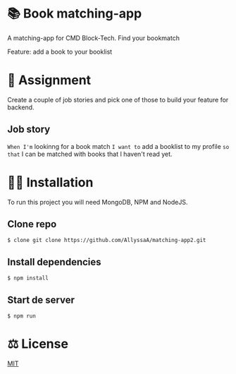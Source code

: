 # 📚 Book matching-app 

A matching-app for CMD Block-Tech. Find your bookmatch

Feature: add a book to your booklist

# 📝 Assignment

Create a couple of job stories and pick one of those to build your feature for backend. 


## Job story
`When I'm` lookinng for a book match `I want to` add a booklist to my profile `so that` I can be matched with books that I haven't read yet.


# 👩‍🏫 Installation
To run this project you will need MongoDB, NPM and NodeJS.

## Clone repo

```
$ clone git clone https://github.com/AllyssaA/matching-app2.git
```

## Install dependencies 

```
$ npm install
```

## Start de server
```
$ npm run
```

<!-- # 🌐 Database strcture -->
<!-- De database software dat ik heb gebruikt voor mijn feature is mongoDB op de cloud platform van MongoDB Atlas

Screenshot van de databse MatchingApp
![database](https://i.imgur.com/HlP994I.jpg)


Screenshot van collection books uit de database MatchingApp
![databaseCollections](https://i.imgur.com/LKRp7Zw.jpg) -->

<!-- # 📃 Screenshots van feature

![Add a book](https://i.imgur.com/UCfg96y.png) ![Overview](https://i.imgur.com/dSA1T07.png)
![Update a book](https://i.imgur.com/j9jalE6.jpg) -->

# ⚖ License
[MIT](https://github.com/AllyssaA/matching-app2/blob/main/LICENSE)





